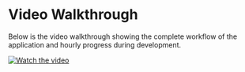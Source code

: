 # Video Walkthrough

Below is the video walkthrough showing the complete workflow of the application and hourly progress during development.

[![Watch the video](https://img.youtube.com/vi/WqoWS_tSDxQ/0.jpg)](https://youtu.be/WqoWS_tSDxQ)
